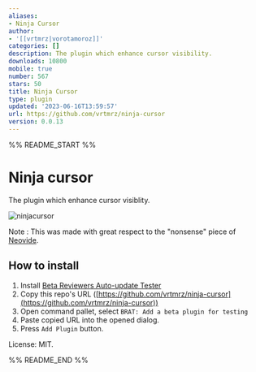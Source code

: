 ```yaml
---
aliases:
- Ninja Cursor
author:
- '[[vrtmrz|vorotamoroz]]'
categories: []
description: The plugin which enhance cursor visibility.
downloads: 10800
mobile: true
number: 567
stars: 50
title: Ninja Cursor
type: plugin
updated: '2023-06-16T13:59:57'
url: https://github.com/vrtmrz/ninja-cursor
version: 0.0.13
---
```


%% README_START %%

# Ninja cursor

The plugin which enhance cursor visiblity.

![ninjacursor](https://user-images.githubusercontent.com/45774780/177967934-ffcb90b0-2330-4c58-a0dd-2defcf2d7b9e.gif)

Note : This was made with great respect to the "nonsense" piece of [Neovide](https://github.com/neovide/neovide).

## How to install

1.  Install [Beta Reviewers Auto-update Tester](https://github.com/TfTHacker/obsidian42-brat)
2.  Copy this repo's URL ([https://github.com/vrtmrz/ninja-cursor](https://github.com/vrtmrz/ninja-cursor))
3.  Open command pallet, select `BRAT: Add a beta plugin for testing`
4.  Paste copied URL into the opened dialog.
5.  Press `Add Plugin` button.

License: MIT.

%% README_END %%